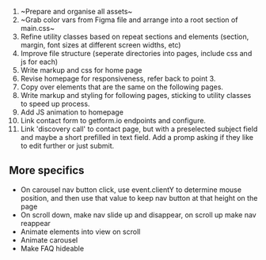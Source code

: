 <!-- Prior Preparation Prevents Piss-Poor Performance -->

<!-- Make sure to git branch when working on specific, more technical components like the carousel, interactive nav, map etc -->

1. ~Prepare and organise all assets~
2. ~Grab color vars from Figma file and arrange into a root section of main.css~
3. Refine utility classes based on repeat sections and elements (section, margin, font sizes at different screen widths, etc)
4. Improve file structure (seperate directories into pages, include css and js for each)
5. Write markup and css for home page
6. Revise homepage for responsiveness, refer back to point 3.
7. Copy over elements that are the same on the following pages.
8. Write markup and styling for following pages, sticking to utility classes to speed up process.
9. Add JS animation to homepage
10. Link contact form to getform.io endpoints and configure.
11. Link 'discovery call' to contact page, but with a preselected subject field and maybe a short prefilled in text field. Add a promp asking if they like to edit further or just submit.

## More specifics

- On carousel nav button click, use event.clientY to determine mouse position, and then use that value to keep nav button at that height on the page
- On scroll down, make nav slide up and disappear, on scroll up make nav reappear
- Animate elements into view on scroll
- Animate carousel
- Make FAQ hideable